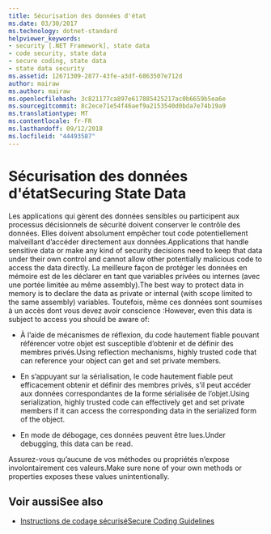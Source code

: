 ```yaml
---
title: Sécurisation des données d'état
ms.date: 03/30/2017
ms.technology: dotnet-standard
helpviewer_keywords:
- security [.NET Framework], state data
- code security, state data
- secure coding, state data
- state data security
ms.assetid: 12671309-2877-43fe-a3df-6863507e712d
author: mairaw
ms.author: mairaw
ms.openlocfilehash: 3c821177ca897e617885425217ac0b6659b5ea6e
ms.sourcegitcommit: 8c2ece71e54f46aef9a2153540d0bda7e74b19a9
ms.translationtype: MT
ms.contentlocale: fr-FR
ms.lasthandoff: 09/12/2018
ms.locfileid: "44493587"
---
```

# <a name="securing-state-data"></a><span data-ttu-id="da823-102">Sécurisation des données d'état</span><span class="sxs-lookup"><span data-stu-id="da823-102">Securing State Data</span></span>
<span data-ttu-id="da823-103">Les applications qui gèrent des données sensibles ou participent aux processus décisionnels de sécurité doivent conserver le contrôle des données. Elles doivent absolument empêcher tout code potentiellement malveillant d’accéder directement aux données.</span><span class="sxs-lookup"><span data-stu-id="da823-103">Applications that handle sensitive data or make any kind of security decisions need to keep that data under their own control and cannot allow other potentially malicious code to access the data directly.</span></span> <span data-ttu-id="da823-104">La meilleure façon de protéger les données en mémoire est de les déclarer en tant que variables privées ou internes (avec une portée limitée au même assembly).</span><span class="sxs-lookup"><span data-stu-id="da823-104">The best way to protect data in memory is to declare the data as private or internal (with scope limited to the same assembly) variables.</span></span> <span data-ttu-id="da823-105">Toutefois, même ces données sont soumises à un accès dont vous devez avoir conscience :</span><span class="sxs-lookup"><span data-stu-id="da823-105">However, even this data is subject to access you should be aware of:</span></span>  
  
-   <span data-ttu-id="da823-106">À l’aide de mécanismes de réflexion, du code hautement fiable pouvant référencer votre objet est susceptible d’obtenir et de définir des membres privés.</span><span class="sxs-lookup"><span data-stu-id="da823-106">Using reflection mechanisms, highly trusted code that can reference your object can get and set private members.</span></span>  
  
-   <span data-ttu-id="da823-107">En s’appuyant sur la sérialisation, le code hautement fiable peut efficacement obtenir et définir des membres privés, s’il peut accéder aux données correspondantes de la forme sérialisée de l’objet.</span><span class="sxs-lookup"><span data-stu-id="da823-107">Using serialization, highly trusted code can effectively get and set private members if it can access the corresponding data in the serialized form of the object.</span></span>  
  
-   <span data-ttu-id="da823-108">En mode de débogage, ces données peuvent être lues.</span><span class="sxs-lookup"><span data-stu-id="da823-108">Under debugging, this data can be read.</span></span>  
  
 <span data-ttu-id="da823-109">Assurez-vous qu’aucune de vos méthodes ou propriétés n’expose involontairement ces valeurs.</span><span class="sxs-lookup"><span data-stu-id="da823-109">Make sure none of your own methods or properties exposes these values unintentionally.</span></span>  
  
## <a name="see-also"></a><span data-ttu-id="da823-110">Voir aussi</span><span class="sxs-lookup"><span data-stu-id="da823-110">See also</span></span>

- [<span data-ttu-id="da823-111">Instructions de codage sécurisé</span><span class="sxs-lookup"><span data-stu-id="da823-111">Secure Coding Guidelines</span></span>](../../../docs/standard/security/secure-coding-guidelines.md)
